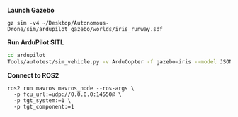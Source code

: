 **Launch Gazebo**
```
gz sim -v4 ~/Desktop/Autonomous-Drone/sim/ardupilot_gazebo/worlds/iris_runway.sdf
```

**Run ArduPilot SITL**
```bash
cd ardupilot
Tools/autotest/sim_vehicle.py -v ArduCopter -f gazebo-iris --model JSON
```

**Connect to ROS2**
```
ros2 run mavros mavros_node --ros-args \
  -p fcu_url:=udp://0.0.0.0:14550@ \
  -p tgt_system:=1 \
  -p tgt_component:=1
```